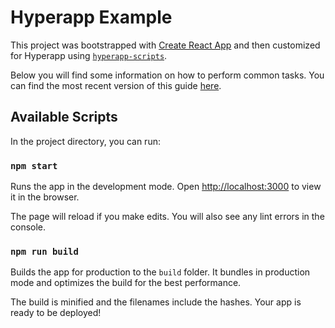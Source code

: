 # Hyperapp Example

This project was bootstrapped with [Create React App](https://github.com/facebookincubator/create-react-app) and then customized for Hyperapp using [`hyperapp-scripts`](https://github.com/okwolf/hyperapp-scripts).

Below you will find some information on how to perform common tasks.
You can find the most recent version of this guide [here](https://github.com/facebookincubator/create-react-app/blob/master/packages/react-scripts/template/README.md).

## Available Scripts

In the project directory, you can run:

### `npm start`

Runs the app in the development mode.
Open [http://localhost:3000](http://localhost:3000) to view it in the browser.

The page will reload if you make edits.
You will also see any lint errors in the console.

### `npm run build`

Builds the app for production to the `build` folder.
It bundles in production mode and optimizes the build for the best performance.

The build is minified and the filenames include the hashes.
Your app is ready to be deployed!

